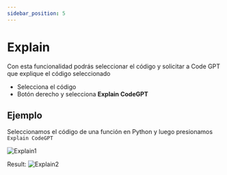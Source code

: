 ```yaml
---
sidebar_position: 5
---
```


# Explain

Con esta funcionalidad podrás seleccionar el código y solicitar a Code GPT que explique el código seleccionado

- Selecciona el código
- Botón derecho y selecciona **Explain CodeGPT**

## Ejemplo
Seleccionamos el código de una función en Python y luego presionamos `Explain CodeGPT`

![Explain1](https://user-images.githubusercontent.com/6216945/209589948-6d6171a2-0716-45cd-8d7c-9ab73ec077cf.png)

Result:
![Explain2](https://user-images.githubusercontent.com/6216945/209589987-b94984ef-932c-429f-8f19-67377f479433.png)


